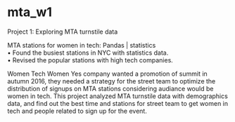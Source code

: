 # mta_w1
Project 1: Exploring MTA turnstile data

MTA stations for women in tech: Pandas | statistics 
<br>
• Found the busiest stations in NYC with statistics data. 
<br>
• Revised the popular stations with high tech companies.
<br>

Women Tech Women Yes company wanted a promotion of summit in autumn 2016, they needed a strategy for the street team to optimize the distribution of signups on MTA stations considering audiance would be women in tech. This project analyzed MTA turnstile data with demographics data, and find out the best time and stations for street team to get women in tech and people related to sign up for the event.
